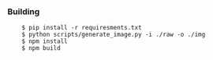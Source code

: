 ### Building

        $ pip install -r requiresments.txt
        $ python scripts/generate_image.py -i ./raw -o ./img
        $ npm install
        $ npm build


